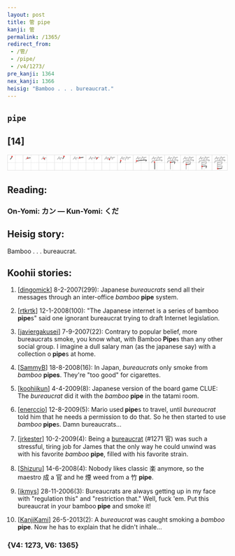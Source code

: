 ```yaml
---
layout: post
title: 管 pipe
kanji: 管
permalink: /1365/
redirect_from:
 - /管/
 - /pipe/
 - /v4/1273/
pre_kanji: 1364
nex_kanji: 1366
heisig: "Bamboo . . . bureaucrat."
---
```


## `pipe`

## [14]

<div class="stroke"><img src="../images/E7AEA1.png" /></div>

## Reading:

### On-Yomi: カン &mdash; Kun-Yomi: くだ

## Heisig story:

Bamboo . . . bureaucrat.

## Koohii stories:

1) [<a href="http://kanji.koohii.com/profile/dingomick">dingomick</a>] 8-2-2007(299): Japanese <em>bureaucrats</em> send all their messages through an inter-office <em>bamboo</em><strong> pipe</strong> system.

2) [<a href="http://kanji.koohii.com/profile/rtkrtk">rtkrtk</a>] 12-1-2008(100): &quot;The Japanese internet is a series of bamboo<strong> pipe</strong>s&quot; said one ignorant bureaucrat trying to draft Internet legislation.

3) [<a href="http://kanji.koohii.com/profile/javiergakusei">javiergakusei</a>] 7-9-2007(22): Contrary to popular belief, more bureaucrats smoke, you know what, with Bamboo<strong> Pipe</strong>s than any other social group. I imagine a dull salary man (as the japanese say) with a collection o<strong> pipe</strong>s at home.

4) [<a href="http://kanji.koohii.com/profile/SammyB">SammyB</a>] 18-8-2008(16): In Japan, <em>bureaucrats</em> only smoke from <em>bamboo</em> <strong>pipes</strong>. They&#039;re &quot;too good&quot; for cigarettes.

5) [<a href="http://kanji.koohii.com/profile/koohiikun">koohiikun</a>] 4-4-2009(8): Japanese version of the board game CLUE: The <em>bureaucrat</em> did it with the <em>bamboo</em><strong> pipe</strong> in the tatami room.

6) [<a href="http://kanji.koohii.com/profile/enerccio">enerccio</a>] 12-8-2009(5): Mario used<strong> pipe</strong>s to travel, until <em>bureaucrat</em> told him that he needs a permission to do that. So he then started to use <em>bamboo</em><strong> pipe</strong>s. Damn bureaucrats...

7) [<a href="http://kanji.koohii.com/profile/jrkester">jrkester</a>] 10-2-2009(4): Being a <a href="../v4/1271">bureaucrat</a> (#1271 官) was such a stressful, tiring job for James that the only way he could unwind was with his favorite <em>bamboo</em><strong> pipe</strong>, filled with his favorite strain.

8) [<a href="http://kanji.koohii.com/profile/Shizuru">Shizuru</a>] 14-6-2008(4): Nobody likes classic 楽 anymore, so the maestro 成 a 官 and he 煙 weed from a 竹 <strong> pipe</strong>.

9) [<a href="http://kanji.koohii.com/profile/ikmys">ikmys</a>] 28-11-2006(3): Bureaucrats are always getting up in my face with &quot;regulation this&quot; and &quot;restriction that.&quot; Well, fuck &#039;em. Put this bureaucrat in your bamboo<strong> pipe</strong> and smoke it!

10) [<a href="http://kanji.koohii.com/profile/KanjiKami">KanjiKami</a>] 26-5-2013(2): A<em> bureaucrat</em> was caught smoking a<em> bamboo</em><strong> pipe</strong>. Now he has to explain that he didn&#039;t inhale...

### {V4: 1273, V6: 1365}
